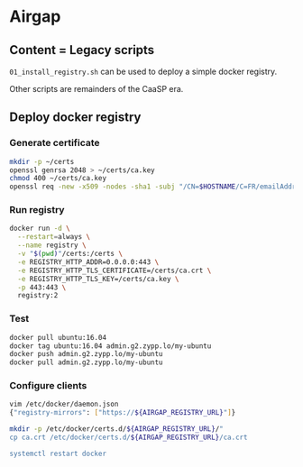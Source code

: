 # Airgap

## Content = Legacy scripts

`01_install_registry.sh` can be used to deploy a simple docker registry.

Other scripts are remainders of the CaaSP era.

## Deploy docker registry

### Generate certificate

```bash
mkdir -p ~/certs
openssl genrsa 2048 > ~/certs/ca.key
chmod 400 ~/certs/ca.key
openssl req -new -x509 -nodes -sha1 -subj "/CN=$HOSTNAME/C=FR/emailAddress=root@localhost" -days 365 -key ~/certs/ca.key -out ~/certs/ca.crt
```

### Run registry

```bash
docker run -d \
  --restart=always \
  --name registry \
  -v "$(pwd)"/certs:/certs \
  -e REGISTRY_HTTP_ADDR=0.0.0.0:443 \
  -e REGISTRY_HTTP_TLS_CERTIFICATE=/certs/ca.crt \
  -e REGISTRY_HTTP_TLS_KEY=/certs/ca.key \
  -p 443:443 \
  registry:2
```

### Test

```bash
docker pull ubuntu:16.04
docker tag ubuntu:16.04 admin.g2.zypp.lo/my-ubuntu
docker push admin.g2.zypp.lo/my-ubuntu
docker pull admin.g2.zypp.lo/my-ubuntu
```

### Configure clients

```bash
vim /etc/docker/daemon.json
{"registry-mirrors": ["https://${AIRGAP_REGISTRY_URL}"]}

mkdir -p /etc/docker/certs.d/${AIRGAP_REGISTRY_URL}/"
cp ca.crt /etc/docker/certs.d/${AIRGAP_REGISTRY_URL}/ca.crt

systemctl restart docker
```
